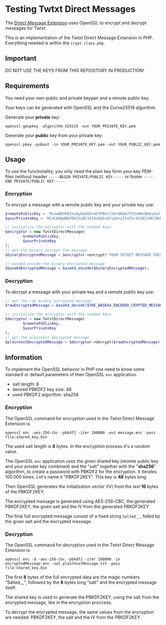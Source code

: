 # Testing Twtxt Direct Messages
The [Direct Message Extension](https://twtxt.dev/exts/direct-message.html) uses OpenSSL to encrypt and decrypt messages for Twtxt.

This is an implementation of the Twtxt Direct Message Extansion in PHP. Everything needed is within the `crypt.class.php`.

## Important
DO NOT USE THE KEYS FROM THIS REPOSITORY IN PRODUCTION!

## Requirements
You need your own public and private keypair and a remote public key.

Your keys can be generated with OpenSSL and the Curve25519 algorithm.

Generate your **private** key:

```shell
openssl genpkey -algorithm X25519 -out YOUR_PRIVATE_KEY.pem
```

Generate your **public** key from your private key:

```shell
openssl pkey -pubout -in YOUR_PRIVATE_KEY.pem -out YOUR_PUBLIC_KEY.pem
```

## Usage
To use the functionality, you only need the plain key form your key PEM-files (without header `-----BEGIN PRIVATE/PUBLIC KEY-----` or footer `-----END PRIVATE/PUBLIC KEY-----`

### Encryption
To encrypt a message with a remote public key and your private key use:

```php
$remotePublicKey = 'MCowBQYDK2VuAyEAeb5+mCYPNnClhk+O9aAJTF2n0Nc0V6aJuXjTkvJDR20=';
$yourPrivateKey = 'MC4CAQAwBQYDK2VuBCIEIHi6m5cQYspG+yT1xP3/d1k8IsOKlWVhIN5VzSVI5I1u';

// initialize the encryptor with the needed keys
$encryptor = new TwtxtDirectMessage(
        $remotePublicKey,
        $yourPrivateKey
);
// get the binary encrypt the message
$binaryEncryptedMessage = $encryptor->encrypt('YOUR SECRET MESSAGE GOES HERE');

// base64 encode the binary encrypted message
$base64EncryptedMessage = base64_encode($binaryEncryptedMessage);
```

### Decryption
To decrypt a message with your private key and a remote public key use:

```php
// get the raw binary encrypted message
$rawEncryptedMessage = base64_decode($THE_BASE64_ENCODED_CRYPTED_MESSAGE);

// initialize the encryptor with the needed keys
$decryptor = new TwtxtDirectMessage(
        $remotePublicKey,
        $yourPrivateKey
);
// get the plaintext decrypted message
$plaintextDecryptedMessage = $decryptor->decrypt($rawEncryptedMessage);
```

## Information
To implement the OpenSSL behavior in PHP one need to know some standard or default parameters of then OpenSSL `enc` application.

 * salt length: 8
 * desired PBKDF2 key size: 48
 * used PBKDF2 algorithm: sha256

### Encryption

The OpenSSL command for encryption used in the Twtxt Direct Message Extension is:

```shell
openssl enc -aes-256-cbc -pbkdf2 -iter 100000 -out message.enc -pass file:shared_key.bin
```

The used salt length is **8** bytes. In the encryption process it's a random value.

The OpenSSL `enc` application uses the given shared key (reomte public key and your private key combined) and the "salt" together with the "**sha256**" algorithm, to create a password with PBKDF2 for the encryption. It iterates 100.000 times. Let's name it "PBKDF2KEY". This key is **48** bytes long.

Then OpenSSL generates the initialization vector (IV) from the last **16** bytes of the PBKDF2KEY.

The encrypted message is generated using AES-256-CBC, the generated PBKDF2KEY, the given salt and the IV from the generated PBKDF2KEY.

The final full encrypted message consist of a fixed string `Salted__`, folled by the given salt and the encrypted message.

### Decryption

The OpenSSL command for decryption used in the Twtxt Direct Message Extension is:
```shell
openssl enc -d -aes-256-cbc -pbkdf2 -iter 100000 -in encryptedMessage.enc -out plaintextMessage.txt -pass file:shared_key.bin
```

The first **8** bytes of the full encrypted data are the magic numbers "Salted__", followed by the **8** bytes long "salt" and the encrypted message itself.

The shared key is used to generate the PBKDF2KEY, using the salt from the encrypted message, like in the encryption proccess.

To decrypt the encrypted message, the same values from the encryption are needed: PBKDF2KEY, the salt and the IV from the PBKDF2KEY.